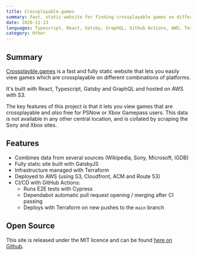 ```yaml
---
title: Crossplayable.games
summary: Fast, static website for finding crossplayable games on different platforms
date: 2020-11-13
languages: Typescript, React, Gatsby, GraphQL, Github Actions, AWS, Terraform
category: Other
---
```


## Summary

[Crossplayble.games](https://crossplayable.games) is a fast and fully static website that lets you easily view games which are
crossplayable on different combinations of platforms.

It's built with React, Typescript, Gatsby and GraphQL and hosted on AWS with S3.

The key features of this project is that it lets you view games that are crossplayable and _also_ free for PSNow or Xbox Gamepass users. This data is not available in any other central location, and is collated by scraping the Sony and Xbox sites.

## Features

- Combines data from several sources (Wikipedia, Sony, Microsoft, IGDB)
- Fully static site built with GatsbyJS
- Infrastructure managed with Terraform
- Deployed to AWS (using S3, Cloudfront, ACM and Route 53)
- CI/CD with GitHub Actions:
  - Runs E2E tests with Cypress
  - Dependabot automatic pull request opening / merging after CI passing
  - Deploys with Terraform on new pushes to the `main` branch

## Open Source

This site is released under the MIT licence and can be found [here on Github](https://github.com/Weetbix/crossplayable.games).
